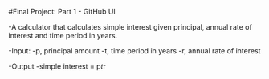 #Final Project: Part 1 - GitHub UI

-A calculator that calculates simple interest given principal, annual rate of interest and time period in years.


-Input:
   -p, principal amount
   -t, time period in years
   -r, annual rate of interest


   
-Output
   -simple interest = p*t*r
